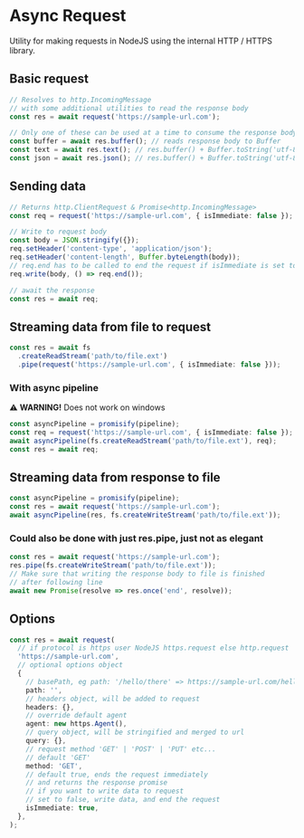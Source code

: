 # Async Request

Utility for making requests in NodeJS using the internal HTTP / HTTPS library.

## Basic request

```ts
// Resolves to http.IncomingMessage
// with some additional utilities to read the response body
const res = await request('https://sample-url.com');

// Only one of these can be used at a time to consume the response body
const buffer = await res.buffer(); // reads response body to Buffer
const text = await res.text(); // res.buffer() + Buffer.toString('utf-8')
const json = await res.json(); // res.buffer() + Buffer.toString('utf-8') + JSON.parse
```

## Sending data

```ts
// Returns http.ClientRequest & Promise<http.IncomingMessage>
const req = request('https://sample-url.com', { isImmediate: false });

// Write to request body
const body = JSON.stringify({});
req.setHeader('content-type', 'application/json');
req.setHeader('content-length', Buffer.byteLength(body));
// req.end has to be called to end the request if isImmediate is set to false
req.write(body, () => req.end());

// await the response
const res = await req;
```

## Streaming data from file to request

```ts
const res = await fs
  .createReadStream('path/to/file.ext')
  .pipe(request('https://sample-url.com', { isImmediate: false }));
```

### With async pipeline

⚠️ **WARNING!** Does not work on windows

```ts
const asyncPipeline = promisify(pipeline);
const req = request('https://sample-url.com', { isImmediate: false });
await asyncPipeline(fs.createReadStream('path/to/file.ext'), req);
const res = await req;
```

## Streaming data from response to file

```ts
const asyncPipeline = promisify(pipeline);
const res = await request('https://sample-url.com');
await asyncPipeline(res, fs.createWriteStream('path/to/file.ext'));
```

### Could also be done with just res.pipe, just not as elegant

```ts
const res = await request('https://sample-url.com');
res.pipe(fs.createWriteStream('path/to/file.ext'));
// Make sure that writing the response body to file is finished
// after following line
await new Promise(resolve => res.once('end', resolve));
```

## Options

```ts
const res = await request(
  // if protocol is https user NodeJS https.request else http.request
  'https://sample-url.com',
  // optional options object
  {
    // basePath, eg path: '/hello/there' => https://sample-url.com/hello/there
    path: '',
    // headers object, will be added to request
    headers: {},
    // override default agent
    agent: new https.Agent(),
    // query object, will be stringified and merged to url
    query: {},
    // request method 'GET' | 'POST' | 'PUT' etc...
    // default 'GET'
    method: 'GET',
    // default true, ends the request immediately
    // and returns the response promise
    // if you want to write data to request
    // set to false, write data, and end the request
    isImmediate: true,
  },
);
```
